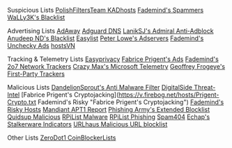 Suspicious Lists
[PolishFiltersTeam KADhosts](https://raw.githubusercontent.com/PolishFiltersTeam/KADhosts/master/KADhosts.txt "PolishFiltersTeam KADhosts")
[Fademind's Spammers](https://raw.githubusercontent.com/FadeMind/hosts.extras/master/add.Spam/hosts "Fademind's Spammers")
[WaLLy3K's Blacklist](https://v.firebog.net/hosts/static/w3kbl.txt "WaLLy3K's Blacklist")

Advertising Lists
[AdAway](https://adaway.org/hosts.txt "AdAway")
[Adguard DNS](https://v.firebog.net/hosts/AdguardDNS.txt "Adguard DNS")
[LanikSJ's Admiral Anti-Adblock](https://v.firebog.net/hosts/Admiral.txt "LanikSJ's Admiral Anti-Adblock")
[Anudeep ND's Blacklist](https://raw.githubusercontent.com/anudeepND/blacklist/master/adservers.txt "Anudeep ND's Blacklist")
[Easylist](https://v.firebog.net/hosts/Easylist.txt "Easylist")
[Peter Lowe's Adservers](https://pgl.yoyo.org/adservers/serverlist.php?hostformat=hosts&showintro=0&mimetype=plaintext "Peter Lowe's Adservers")
[Fademind's Unchecky Ads](https://raw.githubusercontent.com/FadeMind/hosts.extras/master/UncheckyAds/hosts "Fademind's Unchecky Ads")
[hostsVN](https://raw.githubusercontent.com/bigdargon/hostsVN/master/hosts "hostsVN")

Tracking & Telemetry Lists
[Easyprivacy](https://v.firebog.net/hosts/Easyprivacy.txt "Easyprivacy")
[Fabrice Prigent's Ads](https://v.firebog.net/hosts/Prigent-Ads.txt "Fabrice Prigent's Ads")
[Fademind's 2o7 Network Trackers](https://raw.githubusercontent.com/FadeMind/hosts.extras/master/add.2o7Net/hosts "Fademind's 2o7 Network Trackers")
[Crazy Max's Microsoft Telemetry](https://raw.githubusercontent.com/crazy-max/WindowsSpyBlocker/master/data/hosts/spy.txt "Crazy Max's Microsoft Telemetry")
[Geoffrey Frogeye's First-Party Trackers](https://hostfiles.frogeye.fr/firstparty-trackers-hosts.txt "Geoffrey Frogeye's First-Party Trackers")

Malicious Lists
[DandelionSprout's Anti Malware Filter](https://raw.githubusercontent.com/DandelionSprout/adfilt/master/Alternate%20versions%20Anti-Malware%20List/AntiMalwareHosts.txt "DandelionSprout's Anti Malware Filter")
[DigitalSide Threat-Intel](https://osint.digitalside.it/Threat-Intel/lists/latestdomains.txt "DigitalSide Threat-Intel")
[Fabrice Prigent's Cryptojacking](https://v.firebog.net/hosts/Prigent-Crypto.txt Fademind's Risky "Fabrice Prigent's Cryptojacking")
[Fademind's Risky Hosts](https://raw.githubusercontent.com/FadeMind/hosts.extras/master/add.Risk/hosts "Fademind's Risky Hosts")
[Mandiant APT1 Report](https://bitbucket.org/ethanr/dns-blacklists/raw/8575c9f96e5b4a1308f2f12394abd86d0927a4a0/bad_lists/Mandiant_APT1_Report_Appendix_D.txt "Mandiant APT1 Report")
[Phishing Army's Extended Blocklist](https://phishing.army/download/phishing_army_blocklist_extended.txt "Phishing Army's Extended Blocklist")
[Quidsup Malicious](https://gitlab.com/quidsup/notrack-blocklists/raw/master/notrack-malware.txt "Quidsup Malicious")
[RPiList Malware](https://v.firebog.net/hosts/RPiList-Malware.txt "RPiList Malware")
[RPiList Phishing](https://v.firebog.net/hosts/RPiList-Phishing.txt "RPiList Phishing")
[Spam404](https://raw.githubusercontent.com/Spam404/lists/master/main-blacklist.txt "Spam404")
[Echap's Stalkerware Indicators](https://raw.githubusercontent.com/AssoEchap/stalkerware-indicators/master/generated/hosts "Echap's Stalkerware Indicators")
[URLhaus Malicious URL blocklist](https://urlhaus.abuse.ch/downloads/hostfile "URLhaus Malicious URL blocklist")

Other Lists
[ZeroDot1 CoinBlockerLists](https://zerodot1.gitlab.io/CoinBlockerLists/hosts_browser "ZeroDot1 CoinBlockerLists")
